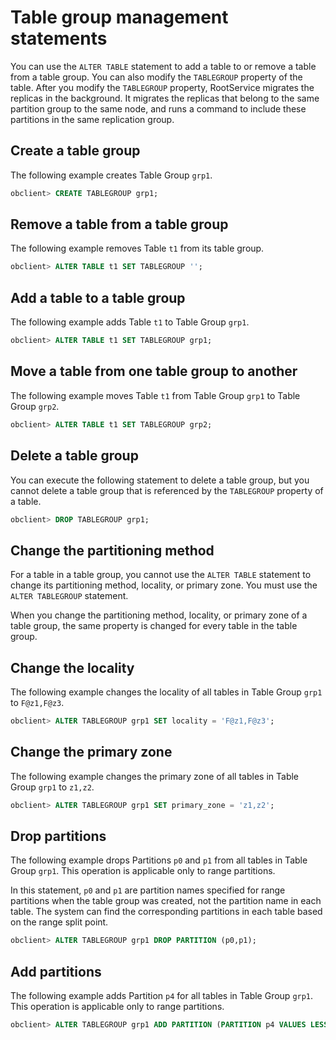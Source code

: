 Table group management statements 
======================================================



You can use the `ALTER TABLE` statement to add a table to or remove a table from a table group. You can also modify the `TABLEGROUP` property of the table. After you modify the `TABLEGROUP` property, RootService migrates the replicas in the background. It migrates the replicas that belong to the same partition group to the same node, and runs a command to include these partitions in the same replication group. 

Create a table group 
-----------------------------------------

The following example creates Table Group `grp1`.

```sql
obclient> CREATE TABLEGROUP grp1;
```



Remove a table from a table group 
------------------------------------------

The following example removes Table `t1` from its table group.

```sql
obclient> ALTER TABLE t1 SET TABLEGROUP '';
```



Add a table to a table group 
-------------------------------------

The following example adds Table `t1` to Table Group `grp1`.

```sql
obclient> ALTER TABLE t1 SET TABLEGROUP grp1;
```



Move a table from one table group to another 
-----------------------------------------------------

The following example moves Table `t1` from Table Group `grp1` to Table Group `grp2`.

```sql
obclient> ALTER TABLE t1 SET TABLEGROUP grp2;
```



Delete a table group 
-----------------------------

You can execute the following statement to delete a table group, but you cannot delete a table group that is referenced by the `TABLEGROUP` property of a table. 

```sql
obclient> DROP TABLEGROUP grp1;
```



Change the partitioning method 
---------------------------------------

For a table in a table group, you cannot use the `ALTER TABLE` statement to change its partitioning method, locality, or primary zone. You must use the `ALTER TABLEGROUP` statement. 

When you change the partitioning method, locality, or primary zone of a table group, the same property is changed for every table in the table group. 

Change the locality 
----------------------------

The following example changes the locality of all tables in Table Group `grp1` to `F@z1,F@z3`.

```sql
obclient> ALTER TABLEGROUP grp1 SET locality = 'F@z1,F@z3';
```



Change the primary zone 
--------------------------------

The following example changes the primary zone of all tables in Table Group `grp1` to `z1,z2`.

```sql
obclient> ALTER TABLEGROUP grp1 SET primary_zone = 'z1,z2';
```



Drop partitions 
------------------------

The following example drops Partitions `p0` and `p1` from all tables in Table Group `grp1`. This operation is applicable only to range partitions. 

In this statement, `p0` and `p1` are partition names specified for range partitions when the table group was created, not the partition name in each table. The system can find the corresponding partitions in each table based on the range split point. 

```sql
obclient> ALTER TABLEGROUP grp1 DROP PARTITION (p0,p1);
```



Add partitions 
-----------------------

The following example adds Partition `p4` for all tables in Table Group `grp1`. This operation is applicable only to range partitions. 

```sql
obclient> ALTER TABLEGROUP grp1 ADD PARTITION (PARTITION p4 VALUES LESS THAN (200));
```


